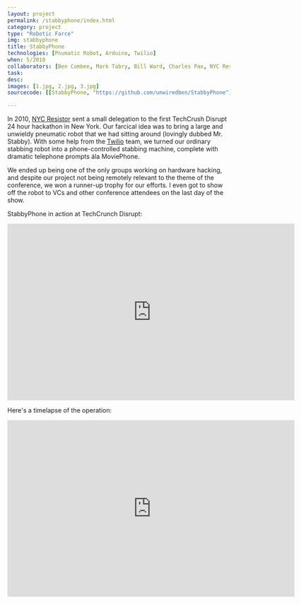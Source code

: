 ```yaml
---
layout: project
permalink: /stabbyphone/index.html 
category: project 
type: "Robotic Farce" 
img: stabbyphone
title: StabbyPhone
technologies: [Pnumatic Robot, Arduino, Twilio] 
when: 5/2010
collaborators: [Ben Combee, Mark Tabry, Bill Ward, Charles Pax, NYC Resistor]
task: 
desc:
images: [1.jpg, 2.jpg, 3.jpg]
sourcecode: [[StabbyPhone, "https://github.com/unwiredben/StabbyPhone"]]

---
```


In 2010, [NYC Resistor](nycresistor.com) sent a small delegation to the first TechCrush Disrupt 24 hour hackathon in New York. Our farcical idea was to bring a large and unwieldy pneumatic robot that we had sitting around (lovingly dubbed Mr. Stabby). With some help from the [Twilio](twilio.com) team, we turned our ordinary stabbing robot into a phone-controlled stabbing machine, complete with dramatic telephone prompts ála MoviePhone.

We ended up being one of the only groups working on hardware hacking, and despite our project not being remotely relevant to the theme of the conference, we won a runner-up trophy for our efforts. I even got to show off the robot to VCs and other conference attendees on the last day of the show.

StabbyPhone in action at TechCrunch Disrupt:
<iframe width="650" height="400" src="http://www.youtube.com/embed/XHvXPOSaNbg" frameborder="0" allowfullscreen></iframe>

Here's a timelapse of the operation:
<iframe width="650" height="400" src="http://www.youtube.com/embed/pYcPTk6uccU" frameborder="0" allowfullscreen></iframe>
